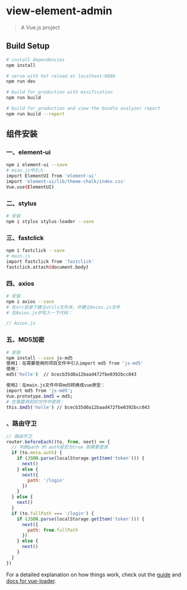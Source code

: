 # view-element-admin

> A Vue.js project

## Build Setup

``` bash
# install dependencies
npm install

# serve with hot reload at localhost:8080
npm run dev

# build for production with minification
npm run build

# build for production and view the bundle analyzer report
npm run build --report

```


## 组件安装
### 一、element-ui
``` bash
npm i element-ui --save
# mian.js中引入
import ElementUI from 'element-ui'
import 'element-ui/lib/theme-chalk/index.css'
Vue.use(ElementUI)
```

### 二、stylus
``` bash
# 安装
npm i stylus stylus-loader --save
```

### 三、fastclick
``` bash
npm i fastclick --save
# main.js
import fastclick from 'fastclick'
fastclick.attach(document.body)
```

### 四、axios
``` bash
# 安装
npm i axios --save
# 在src目录下建立utils文件夹，并建立Axios.js文件
# 在Axios.js中写入一下代码：
```
``` js
// Axios.js
```
### 五、MD5加密
``` bash
# 安装
npm install --save js-md5
使用1：在需要使用的项目文件中引入import md5 from 'js-md5'
使用：
md5('holle')  // bcecb35d0a12baad472fbe0392bcc043

使用2：在main.js文件中将md5转换成vue原型：
import md5 from 'js-md5';
Vue.prototype.$md5 = md5;
# 在需要用到的文件中使用：
this.$md5('holle') // bcecb35d0a12baad472fbe0392bcc043
```
### 、路由守卫
``` js
// 路由守卫
router.beforeEach((to, from, next) => {
  // 判断path 的 auth是否为true 即需要登录
  if (to.meta.auth) {
    if (JSON.parse(localStorage.getItem('token'))) {
      next()
    } else {
      next({
        path: '/login'
      })
    }
  } else {
    next()
  }
  if (to.fullPath === '/login') {
    if (JSON.parse(localStorage.getItem('token'))) {
      next({
        path: from.fullPath
      })
    } else {
      next()
    }
  }
})
```
For a detailed explanation on how things work, check out the [guide](http://vuejs-templates.github.io/webpack/) and [docs for vue-loader](http://vuejs.github.io/vue-loader).
